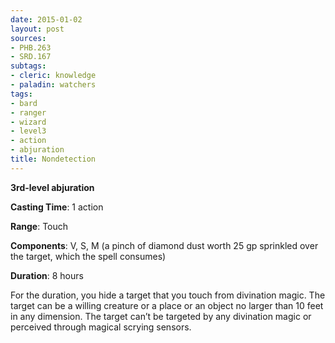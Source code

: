 ```yaml
---
date: 2015-01-02
layout: post
sources:
- PHB.263
- SRD.167
subtags:
- cleric: knowledge
- paladin: watchers
tags:
- bard
- ranger
- wizard
- level3
- action
- abjuration
title: Nondetection
---
```


**3rd-level abjuration**

**Casting Time**: 1 action

**Range**: Touch

**Components**: V, S, M (a pinch of diamond dust worth 25 gp sprinkled over the target, which the spell consumes)

**Duration**: 8 hours

For the duration, you hide a target that you touch from divination magic. The target can be a willing creature or a place or an object no larger than 10 feet in any dimension. The target can’t be targeted by any divination magic or perceived through magical scrying sensors.

